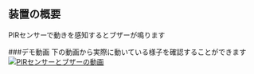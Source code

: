 ## 装置の概要　　
PIRセンサーで動きを感知するとブザーが鳴ります　　

###デモ動画
下の動画から実際に動いている様子を確認することができます　　
[![PIRセンサーとブザーの動画](https://img.youtube.com/vi/YSPWBfqArNc/0.jpg)](https://www.youtube.com/watch?v=YSPWBfqArNc)
